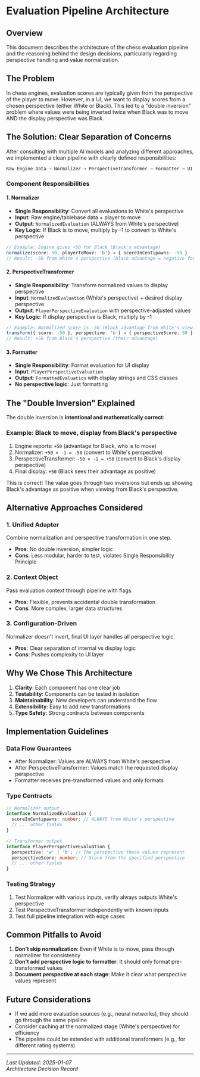 # Evaluation Pipeline Architecture

## Overview

This document describes the architecture of the chess evaluation pipeline and the reasoning behind the design decisions, particularly regarding perspective handling and value normalization.

## The Problem

In chess engines, evaluation scores are typically given from the perspective of the player to move. However, in a UI, we want to display scores from a chosen perspective (either White or Black). This led to a "double inversion" problem where values were being inverted twice when Black was to move AND the display perspective was Black.

## The Solution: Clear Separation of Concerns

After consulting with multiple AI models and analyzing different approaches, we implemented a clean pipeline with clearly defined responsibilities:

```
Raw Engine Data → Normalizer → PerspectiveTransformer → Formatter → UI
```

### Component Responsibilities

#### 1. Normalizer
- **Single Responsibility**: Convert all evaluations to White's perspective
- **Input**: Raw engine/tablebase data + player to move
- **Output**: `NormalizedEvaluation` (ALWAYS from White's perspective)
- **Key Logic**: If Black is to move, multiply by -1 to convert to White's perspective

```typescript
// Example: Engine gives +50 for Black (Black's advantage)
normalize(score: 50, playerToMove: 'b') → { scoreInCentipawns: -50 }
// Result: -50 from White's perspective (Black advantage = negative for White)
```

#### 2. PerspectiveTransformer
- **Single Responsibility**: Transform normalized values to display perspective
- **Input**: `NormalizedEvaluation` (White's perspective) + desired display perspective
- **Output**: `PlayerPerspectiveEvaluation` with perspective-adjusted values
- **Key Logic**: If display perspective is Black, multiply by -1

```typescript
// Example: Normalized score is -50 (Black advantage from White's view)
transform({ score: -50 }, perspective: 'b') → { perspectiveScore: 50 }
// Result: +50 from Black's perspective (their advantage)
```

#### 3. Formatter
- **Single Responsibility**: Format evaluation for UI display
- **Input**: `PlayerPerspectiveEvaluation`
- **Output**: `FormattedEvaluation` with display strings and CSS classes
- **No perspective logic**: Just formatting

## The "Double Inversion" Explained

The double inversion is **intentional and mathematically correct**:

### Example: Black to move, display from Black's perspective
1. Engine reports: `+50` (advantage for Black, who is to move)
2. Normalizer: `+50 × -1 = -50` (convert to White's perspective)
3. PerspectiveTransformer: `-50 × -1 = +50` (convert to Black's display perspective)
4. Final display: `+50` (Black sees their advantage as positive)

This is correct! The value goes through two inversions but ends up showing Black's advantage as positive when viewing from Black's perspective.

## Alternative Approaches Considered

### 1. Unified Adapter
Combine normalization and perspective transformation in one step.
- **Pros**: No double inversion, simpler logic
- **Cons**: Less modular, harder to test, violates Single Responsibility Principle

### 2. Context Object
Pass evaluation context through pipeline with flags.
- **Pros**: Flexible, prevents accidental double transformation
- **Cons**: More complex, larger data structures

### 3. Configuration-Driven
Normalizer doesn't invert, final UI layer handles all perspective logic.
- **Pros**: Clear separation of internal vs display logic
- **Cons**: Pushes complexity to UI layer

## Why We Chose This Architecture

1. **Clarity**: Each component has one clear job
2. **Testability**: Components can be tested in isolation
3. **Maintainability**: New developers can understand the flow
4. **Extensibility**: Easy to add new transformations
5. **Type Safety**: Strong contracts between components

## Implementation Guidelines

### Data Flow Guarantees
- After Normalizer: Values are ALWAYS from White's perspective
- After PerspectiveTransformer: Values match the requested display perspective
- Formatter receives pre-transformed values and only formats

### Type Contracts
```typescript
// Normalizer output
interface NormalizedEvaluation {
  scoreInCentipawns: number; // ALWAYS from White's perspective
  // ... other fields
}

// Transformer output  
interface PlayerPerspectiveEvaluation {
  perspective: 'w' | 'b'; // The perspective these values represent
  perspectiveScore: number; // Score from the specified perspective
  // ... other fields
}
```

### Testing Strategy
1. Test Normalizer with various inputs, verify always outputs White's perspective
2. Test PerspectiveTransformer independently with known inputs
3. Test full pipeline integration with edge cases

## Common Pitfalls to Avoid

1. **Don't skip normalization**: Even if White is to move, pass through normalizer for consistency
2. **Don't add perspective logic to formatter**: It should only format pre-transformed values
3. **Document perspective at each stage**: Make it clear what perspective values represent

## Future Considerations

- If we add more evaluation sources (e.g., neural networks), they should go through the same pipeline
- Consider caching at the normalized stage (White's perspective) for efficiency
- The pipeline could be extended with additional transformers (e.g., for different rating systems)

---
*Last Updated: 2025-01-07*  
*Architecture Decision Record*